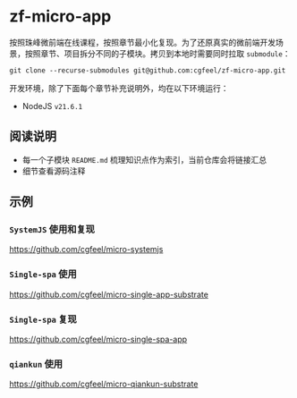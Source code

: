 # zf-micro-app

按照珠峰微前端在线课程，按照章节最小化复现。为了还原真实的微前端开发场景，按照章节、项目拆分不同的子模块。拷贝到本地时需要同时拉取 `submodule`：

```
git clone --recurse-submodules git@github.com:cgfeel/zf-micro-app.git
```

开发环境，除了下面每个章节补充说明外，均在以下环境运行：

- NodeJS `v21.6.1`

## 阅读说明

- 每一个子模块 `README.md` 梳理知识点作为索引，当前仓库会将链接汇总
- 细节查看源码注释

## 示例

### `SystemJS` 使用和复现

https://github.com/cgfeel/micro-systemjs

### `Single-spa` 使用

https://github.com/cgfeel/micro-single-app-substrate

### `Single-spa` 复现

https://github.com/cgfeel/micro-single-spa-app

### `qiankun` 使用

https://github.com/cgfeel/micro-qiankun-substrate

